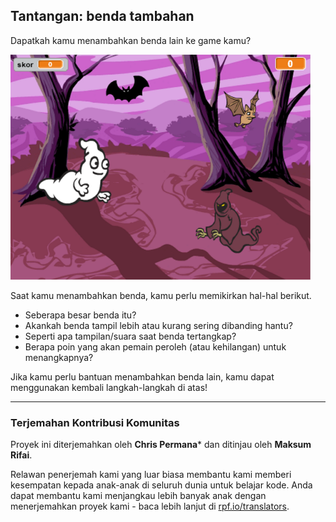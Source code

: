 ## Tantangan: benda tambahan

Dapatkah kamu menambahkan benda lain ke game kamu?

![tangkapan layar](images/ghost-final.png)

Saat kamu menambahkan benda, kamu perlu memikirkan hal-hal berikut.

+ Seberapa besar benda itu?
+ Akankah benda tampil lebih atau kurang sering dibanding hantu?
+ Seperti apa tampilan/suara saat benda tertangkap?
+ Berapa poin yang akan pemain peroleh (atau kehilangan) untuk menangkapnya?

Jika kamu perlu bantuan menambahkan benda lain, kamu dapat menggunakan kembali langkah-langkah di atas!
***
### Terjemahan Kontribusi Komunitas 

Proyek ini diterjemahkan oleh **Chris Permana*** dan ditinjau oleh **Maksum Rifai**.

Relawan penerjemah kami yang luar biasa membantu kami memberi kesempatan kepada anak-anak di seluruh dunia untuk belajar kode. Anda dapat membantu kami menjangkau lebih banyak anak dengan menerjemahkan proyek kami - baca lebih lanjut di [rpf.io/translators](https://rpf.io/translators).